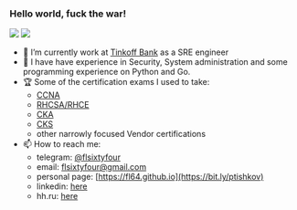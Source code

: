 ### Hello world, fuck the war!

![](https://views.whatilearened.today/views/github/fl64/views.svg)
![](https://img.shields.io/github/followers/fl64?style=social)

- 🔭 I’m currently work at [Tinkoff Bank](https://tinkoff.ru) as a SRE engineer
- 🌱 I have have experience in Security, System administration and some programming experience on Python and Go.
- 🏆 Some of the certification exams I used to take:
  - [CCNA](https://www.youracclaim.com/badges/2e0dac2b-a251-417b-a2da-0e668d06b363/linked_in_profile)
  - [RHCSA/RHCE](https://rhtapps.redhat.com/verify/?certId=160-163-135&isSearch=False&verify=Verify)
  - [CKA](https://ti-user-certificates.s3.amazonaws.com/e0df7fbf-a057-42af-8a1f-590912be5460/a65efbe5-505c-5900-adf7-b80d3602b4bc-pavel-tishkov-certified-kubernetes-administrator-cka-certificate.pdf)
  - [CKS](https://www.credly.com/badges/cbef43ab-44f8-4286-8ade-585f8e31f0b3/public_url)
  - other narrowly focused Vendor certifications
- 📫 How to reach me:
  - telegram: [@flsixtyfour](https://t.me/flsixtyfour)
  - email: [flsixtyfour@gmail.com](mailto://flsixtyfour@gmail.com)
  - personal page: [https://fl64.github.io](https://bit.ly/ptishkov)
  - linkedin: [here](https://bit.ly/pt_linkedin)
  - hh.ru: [here](https://bit.ly/pt_hh0)
